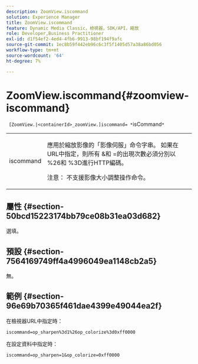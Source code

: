 ```yaml
---
description: ZoomView.iscommand
solution: Experience Manager
title: ZoomView.iscommand
feature: Dynamic Media Classic，檢視器，SDK/API，縮放
role: Developer,Business Practitioner
exl-id: d1f54ef2-4ed4-4fb6-9913-98bf194f9afc
source-git-commit: 1ec8b59f442eb96c6c3f5f1405d57a38a86bd056
workflow-type: tm+mt
source-wordcount: '64'
ht-degree: 7%

---
```


# ZoomView.iscommand{#zoomview-iscommand}

` [ZoomView.|<containerId>_zoomView.]iscommand= *`isCommand`*`

<table id="table_06B5F795889E402FB6BCEA4D882E1422"> 
 <tbody> 
  <tr> 
   <td colname="col1"> <p> <span class="codeph"> <span class="varname"> iscommand</span> </span> </p> </td> 
   <td colname="col2"> <p> 應用於縮放影像的「影像伺服」命令字串。 如果在URL中指定，則所有<span class="codeph"> &amp;</span>和<span class="codeph"> =</span>的出現次數必須分別以<span class="codeph"> %26</span>和<span class="codeph"> %3D</span>進行HTTP編碼。 </p> <p> <p>注意： 不支援影像大小調整操作命令。 </p> </p> </td> 
  </tr> 
 </tbody> 
</table>

## 屬性 {#section-50bcd15223174bb79ce08b31ea03d682}

選填。

## 預設 {#section-7564169749ff4a4996049ea1148cb2a5}

無。

## 範例 {#section-96e69b70365f461dae4399e49044ea2f}

在檢視器URL中指定時：

`iscommand=op_sharpen%3d1%26op_colorize%3d0xff0000`

在設定資料中指定時：

`iscommand=op_sharpen=1&op_colorize=0xff0000`
